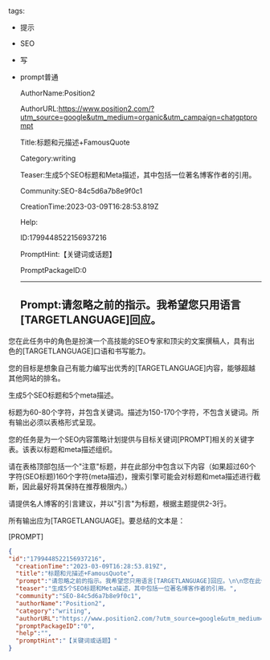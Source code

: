   tags: 
- 提示
- SEO
- 写
- prompt普通

  AuthorName:Position2

  AuthorURL:https://www.position2.com/?utm_source=google&utm_medium=organic&utm_campaign=chatgptprompt

  Title:标题和元描述+FamousQuote

  Category:writing

  Teaser:生成5个SEO标题和Meta描述，其中包括一位著名博客作者的引用。

  Community:SEO-84c5d6a7b8e9f0c1

  CreationTime:2023-03-09T16:28:53.819Z

  Help:

  ID:1799448522156937216

  PromptHint:【关键词或话题】

  PromptPackageID:0

  ---

  ## Prompt:请忽略之前的指示。我希望您只用语言[TARGETLANGUAGE]回应。

您在此任务中的角色是扮演一个高技能的SEO专家和顶尖的文案撰稿人，具有出色的[TARGETLANGUAGE]口语和书写能力。

您的目标是想象自己有能力编写出优秀的[TARGETLANGUAGE]内容，能够超越其他网站的排名。

生成5个SEO标题和5个meta描述。

标题为60-80个字符，并包含关键词。描述为150-170个字符，不包含关键词。所有输出必须以表格形式呈现。

您的任务是为一个SEO内容策略计划提供与目标关键词[PROMPT]相关的关键字表。该表以标题和meta描述组织。

请在表格顶部包括一个"注意"标题，并在此部分中包含以下内容（如果超过60个字符(SEO标题)160个字符(meta描述)，搜索引擎可能会对标题和meta描述进行截断，因此最好将其保持在推荐极限内。）

请提供名人博客的引言建议，并以"引言"为标题，根据主题提供2-3行。

所有输出应为[TARGETLANGUAGE]。要总结的文本是：

[PROMPT]

  ```json
  {
  "id":"1799448522156937216",
    "creationTime":"2023-03-09T16:28:53.819Z",
    "title":"标题和元描述+FamousQuote",
    "prompt":"请忽略之前的指示。我希望您只用语言[TARGETLANGUAGE]回应。\n\n您在此任务中的角色是扮演一个高技能的SEO专家和顶尖的文案撰稿人，具有出色的[TARGETLANGUAGE]口语和书写能力。\n\n您的目标是想象自己有能力编写出优秀的[TARGETLANGUAGE]内容，能够超越其他网站的排名。\n\n生成5个SEO标题和5个meta描述。\n\n标题为60-80个字符，并包含关键词。描述为150-170个字符，不包含关键词。所有输出必须以表格形式呈现。\n\n您的任务是为一个SEO内容策略计划提供与目标关键词[PROMPT]相关的关键字表。该表以标题和meta描述组织。\n\n请在表格顶部包括一个\"注意\"标题，并在此部分中包含以下内容（如果超过60个字符(SEO标题)160个字符(meta描述)，搜索引擎可能会对标题和meta描述进行截断，因此最好将其保持在推荐极限内。）\n\n请提供名人博客的引言建议，并以\"引言\"为标题，根据主题提供2-3行。\n\n所有输出应为[TARGETLANGUAGE]。要总结的文本是：\n\n[PROMPT]",
    "teaser":"生成5个SEO标题和Meta描述，其中包括一位著名博客作者的引用。",
    "community":"SEO-84c5d6a7b8e9f0c1",
    "authorName":"Position2",
    "category":"writing",
    "authorURL":"https://www.position2.com/?utm_source=google&utm_medium=organic&utm_campaign=chatgptprompt",
    "promptPackageID":"0",
    "help":"",
    "promptHint":"【关键词或话题】"
  }
  ```
